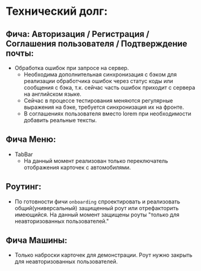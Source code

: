 # Технический долг:

## Фича: Авторизация / Регистрация / Соглашения пользователя / Подтверждение почты:

- Обработка ошибок при запросе на сервер.
  - Необходима дополнительная синхронизация с бэком для реализации обработчика ошибок через статус коды или сообщения с бэка, т.к. сейчас часть ошибок приходит с сервера на английском языке.
  - Сейчас в процессе тестирования меняются регулярные выражения на бэке, требуется синхронизация их на фронте.
  - В соглашениях пользователя вместо lorem при необходимости добавить реальные тексты.

## Фича Меню:

- TabBar
  - На данный момент реализован только переключатель отображения карточек с автомобилями.

## Роутинг:

- По готовности фичи `onboarding` спроектировать и реализовать общий(универсальный) защищенный роут или отрефакторить имеющийся. На данный момент защищены роуты "только для неавторизованных пользователей."

## Фича Машины:

- Только наброски карточек для демонстрации. Роут нужно закрыть для неавторизованных пользователей.
